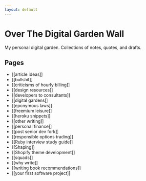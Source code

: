 ```yaml
---
layout: default
---
```

# Over The Digital Garden Wall

My personal digital garden. Collections of notes, quotes, and drafts.

## Pages
* [[article ideas]]
* [[bullshit]]
* [[criticisms of hourly billing]]
* [[design resources]]
* [[developers to consultants]]
* [[digital gardens]]
* [[eponymous laws]]
* [[freemium leisure]]
* [[heroku snippets]]
* [[other writing]]
* [[personal finance]]
* [[post senior dev fork]]
* [[responsible options trading]]
* [[Ruby interview study guide]]
* [[Shaping]]
* [[Shopify theme development]]
* [[squads]]
* [[why write]]
* [[writing book recommendations]]
* [[your first software project]]


